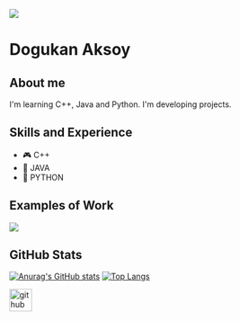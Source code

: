 ![](https://raw.githubusercontent.com/sagar-viradiya/sagar-viradiya/master/resources/banner.png)

# Dogukan Aksoy

## About me
I'm learning C++, Java and Python.
I'm developing projects.

## Skills and Experience
* 🎮 C++
* 📱 JAVA
* 📡 PYTHON

## Examples of Work
<img src="https://media2.giphy.com/media/LtGpcWj3donEg3Doj2/giphy.webp?cid=ecf05e47sf25ehe8no9t2n0inwmnd1iy5p6rwy193t8kv4mj&rid=giphy.webp&ct=g" with=256 />

## GitHub Stats
[![Anurag's GitHub stats](https://github-readme-stats.vercel.app/api?username=Dredogu)](https://github.com/anuraghazra/github-readme-stats)
[![Top Langs](https://github-readme-stats.vercel.app/api/top-langs/?username=Dredogu&layout=compact)](https://github.com/anuraghazra/github-readme-stats)

[<img src='https://cdn.jsdelivr.net/npm/simple-icons@3.0.1/icons/github.svg' alt='github' height='40'>](https://github.com/Dredogu)
